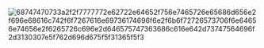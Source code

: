 
![68747470733a2f2f7777772e62722e64652f756e7465726e65686d656e2f696e68616c742f6f7267616e69736174696f6e2f6b6f72726573706f6e64656e74656e2f6265726c696e2d646575747363686c616e642d73747564696f2d3130307e5f762d696d675f5f31365f5f3](https://github.com/user-attachments/assets/399350a3-5647-4d31-aee6-0a010330ff9e)
